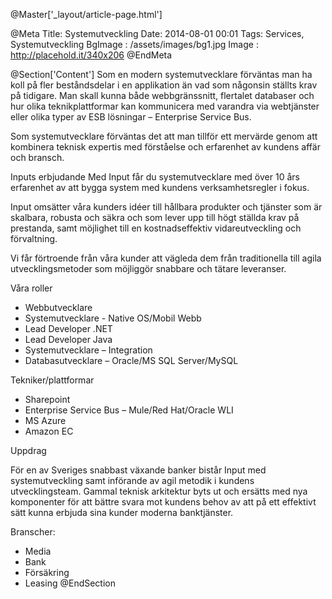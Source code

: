 @Master['_layout/article-page.html'] 

@Meta
Title: Systemutveckling
Date: 2014-08-01 00:01
Tags: Services, Systemutveckling
BgImage : /assets/images/bg1.jpg
Image : http://placehold.it/340x206
@EndMeta

@Section['Content']
Som en modern systemutvecklare förväntas man ha koll på fler beståndsdelar i en applikation än vad som någonsin ställts krav på tidigare. Man skall kunna både webbgränssnitt, flertalet databaser och hur olika teknikplattformar kan kommunicera med varandra via webtjänster eller olika typer av ESB lösningar – Enterprise Service Bus.

Som systemutvecklare förväntas det att man tillför ett mervärde genom att kombinera teknisk expertis med förståelse och erfarenhet av kundens affär och bransch.

Inputs erbjudande
Med Input får du systemutvecklare med över 10 års erfarenhet av att bygga system med kundens verksamhetsregler i fokus.

Input omsätter våra kunders idéer till hållbara produkter och tjänster som är skalbara, robusta och säkra och som lever upp till högt ställda krav på prestanda, samt möjlighet till en kostnadseffektiv vidareutveckling och förvaltning.

Vi får förtroende från våra kunder att vägleda dem från traditionella till agila utvecklingsmetoder som möjliggör snabbare och tätare leveranser.

Våra roller

* Webbutvecklare 
* Systemutvecklare - Native OS/Mobil Webb
* Lead Developer .NET
* Lead Developer Java
* Systemutvecklare – Integration
* Databasutvecklare – Oracle/MS SQL Server/MySQL


Tekniker/plattformar 

* Sharepoint
* Enterprise Service Bus – Mule/Red Hat/Oracle WLI
* MS Azure
* Amazon EC

Uppdrag

För en av Sveriges snabbast växande banker bistår Input med systemutveckling samt införande av agil metodik i kundens utvecklingsteam. Gammal teknisk arkitektur byts ut och ersätts med nya komponenter för att bättre svara mot kundens behov av att på ett effektivt sätt kunna erbjuda sina kunder moderna banktjänster.

Branscher:

* Media
* Bank
* Försäkring
* Leasing
@EndSection